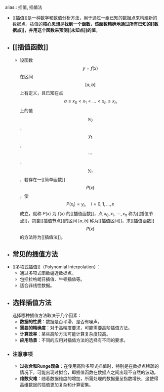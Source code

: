 alias:: 插值, 插值法

- [[插值]]是一种数学和数值分析方法，用于通过一组已知的数据点来构建新的数据点。插值的**核心思想**是**找到一个函数，该函数精确地通过所有已知的[[数据点]]，并用这个函数来预测[[未知点]]的值**。
- ## [[插值函数]]
	- 设函数$$y = f(x)$$在区间$$[a, b]$$上有定义，且已知在点$$a\le x_0<x_1<\dots<x_n\le x_n$$上的值$$y_0$$，$$y_1$$，$$\cdots$$，$$y_n$$，若存在一[[简单函数]]$$P(x)$$，使
	  $$P(x_i)=y_i, \quad i = 0, 1, \dots, n$$
	  成立，就称 $P(x)$ 为 $f(x)$ 的[[插值函数]]，点 $x_0, x_1, \cdots, x_n$ 称为[[插值节点]]，包含[[插值节点]]的区间 $[a, b]$ 称为[[插值区间]]，求[[插值函数]]$$P(x)$$的方法称为[[插值法]]。
- ## 常见的插值方法
- [[多项式插值]]（Polynomial Interpolation）：
	- 通过多项式函数逼近数据点。
	- 包括拉格朗日插值、牛顿插值等。
	- 适合非线性数据。
- ## 选择插值方法
  选择哪种插值方法取决于几个因素：
	- **数据的性质**：数据是否平滑，是否有噪声。
	- **需要的精确度**：对于高精度要求，可能需要高阶插值方法。
	- **计算效率**：某些高阶方法可能计算复杂度较高。
	- **应用场景**：不同的应用对插值方法的选择有不同的要求。
- ### 注意事项
	- **过拟合和Runge现象**：在使用高阶多项式插值时，特别是在数据点稀疏的情况下，可能出现过拟合，即插值函数在数据点之间出现不自然的波动。
	- **维数灾难**：随着数据维度的增加，所需处理的数据量呈指数增长，这使得高维数据的插值更加复杂和计算密集。